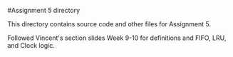 #Assignment 5 directory

This directory contains source code and other files for Assignment 5.

Followed Vincent's section slides Week 9-10 for definitions and FIFO, LRU, and Clock logic.
